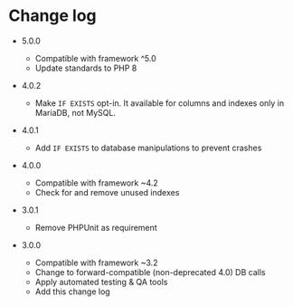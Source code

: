 # Change log

* 5.0.0
    * Compatible with framework ^5.0
    * Update standards to PHP 8

* 4.0.2
    * Make `IF EXISTS` opt-in. It available for columns and indexes only in MariaDB, not MySQL.

* 4.0.1
    * Add `IF EXISTS` to database manipulations to prevent crashes

* 4.0.0
    * Compatible with framework ~4.2
    * Check for and remove unused indexes

* 3.0.1
    * Remove PHPUnit as requirement

* 3.0.0
    * Compatible with framework ~3.2
    * Change to forward-compatible (non-deprecated 4.0) DB calls
    * Apply automated testing & QA tools
    * Add this change log

